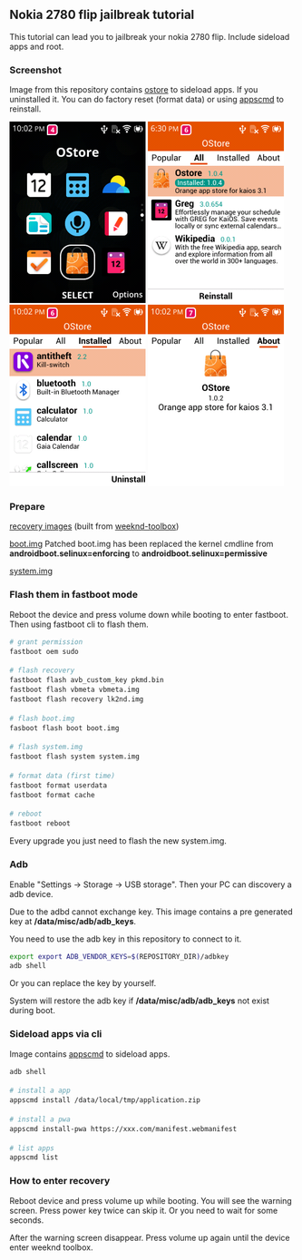 ## Nokia 2780 flip jailbreak tutorial

This tutorial can lead you to jailbreak your nokia 2780 flip. Include sideload apps and root.

### Screenshot

Image from this repository contains [ostore](https://github.com/gogogoghost/ostore) to sideload apps. If you uninstalled it. You can do factory reset (format data) or using [appscmd](#sideload-apps-via-cli) to reinstall.

![1](imgs/ostore_1.png)
![2](imgs/ostore_2.png)
![3](imgs/ostore_3.png)
![4](imgs/ostore_4.png)


### Prepare

[recovery images](https://github.com/gogogoghost/nokia-2780-flip-jailbreak-tutorial/releases/tag/weeknd-toolbox) (built from [weeknd-toolbox](https://git.abscue.de/affe_null/weeknd-toolbox/))

[boot.img](https://github.com/gogogoghost/nokia-2780-flip-jailbreak-tutorial/releases/tag/patched-files)
Patched boot.img has been replaced the kernel cmdline from **androidboot.selinux=enforcing** to **androidboot.selinux=permissive**

[system.img](https://github.com/gogogoghost/nokia-2780-flip-jailbreak-tutorial/releases/latest)

### Flash them in fastboot mode

Reboot the device and press volume down while booting to enter fastboot.
Then using fastboot cli to flash them.

```bash
# grant permission
fastboot oem sudo

# flash recovery
fastboot flash avb_custom_key pkmd.bin
fastboot flash vbmeta vbmeta.img
fastboot flash recovery lk2nd.img

# flash boot.img
fasboot flash boot boot.img

# flash system.img
fastboot flash system system.img

# format data (first time)
fastboot format userdata
fastboot format cache

# reboot
fastboot reboot
```

Every upgrade you just need to flash the new system.img.

### Adb

Enable "Settings -> Storage -> USB storage". Then your PC can discovery a adb device.

Due to the adbd cannot exchange key. This image contains a pre generated key at **/data/misc/adb/adb_keys**.

You need to use the adb key in this repository to connect to it.

```bash
export export ADB_VENDOR_KEYS=$(REPOSITORY_DIR)/adbkey
adb shell
```

Or you can replace the key by yourself.

System will restore the adb key if **/data/misc/adb/adb_keys** not exist during boot.

### Sideload apps via cli

Image contains [appscmd](https://github.com/gogogoghost/appscmd) to sideload apps.

```bash
adb shell

# install a app
appscmd install /data/local/tmp/application.zip

# install a pwa
appscmd install-pwa https://xxx.com/manifest.webmanifest

# list apps
appscmd list
```

### How to enter recovery

Reboot device and press volume up while booting. You will see the warning screen. Press power key twice can skip it. Or you need to wait for some seconds.

After the warning screen disappear. Press volume up again until the device enter weeknd toolbox.